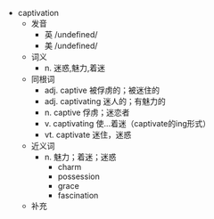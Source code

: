 - captivation
  - 发音
    - 英 /undefined/
    - 美 /undefined/
  - 词义
    - n. 迷惑,魅力,着迷
  - 同根词
    - adj. captive 被俘虏的；被迷住的
    - adj. captivating 迷人的；有魅力的
    - n. captive 俘虏；迷恋者
    - v. captivating 使…着迷（captivate的ing形式）
    - vt. captivate 迷住，迷惑
  - 近义词
    - n. 魅力；着迷；迷惑
      - charm
      - possession
      - grace
      - fascination
  - 补充